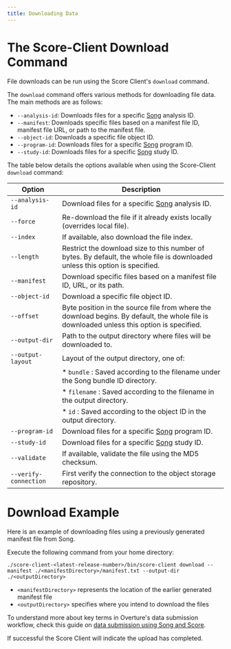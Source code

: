 ```yaml
---
title: Downloading Data
---
```

# The Score-Client Download Command

File downloads can be run using the Score Client's `download` command.

The `download` command offers various methods for downloading file data. The main methods are as follows:

- `--analysis-id`: Downloads files for a specific <a href="/documentation/song" target="_blank" rel="noopener noreferrer">Song</a> analysis ID. 
- `--manifest`: Downloads specific files based on a manifest file ID, manifest file URL, or path to the manifest file.
- `--object-id`: Downloads a specific file object ID.
- `--program-id`: Downloads files for a specific <a href="/documentation/song" target="_blank" rel="noopener noreferrer">Song</a> program ID.
- `--study-id`: Downloads files for a specific <a href="/documentation/song" target="_blank" rel="noopener noreferrer">Song</a> study ID.

The table below details the options available when using the Score-Client `download` command:

| Option | Description |
| -------| ------------|
| `--analysis-id` | Download files for a specific <a href="/documentation/song" target="_blank" rel="noopener noreferrer">Song</a> analysis ID. |
| `--force` | Re-download the file if it already exists locally (overrides local file). |
| `--index` | If available, also download the file index. |
| `--length` | Restrict the download size to this number of bytes. By default, the whole file is downloaded unless this option is specified. |
| `--manifest` | Download specific files based on a manifest file ID, URL, or its path. |
| `--object-id` | Download a specific file object ID. |
| `--offset` | Byte position in the source file from where the download begins. By default, the whole file is downloaded unless this option is specified. |
| `--output-dir` | Path to the output directory where files will be downloaded to. |
| `--output-layout` | Layout of the output directory, one of: |
| | * `bundle` : Saved according to the filename under the Song bundle ID directory. |
| | * `filename` : Saved according to the filename in the output directory. |
| | * `id` : Saved according to the object ID in the output directory. |
| `--program-id` | Download files for a specific <a href="/documentation/song" target="_blank" rel="noopener noreferrer">Song</a> program ID. |
| `--study-id` | Download files for a specific <a href="/documentation/song" target="_blank" rel="noopener noreferrer">Song</a> study ID. |
| `--validate` | If available, validate the file using the MD5 checksum. |
| `--verify-connection` | First verify the connection to the object storage repository. |

# Download Example

Here is an example of downloading files using a previously generated manifest file from Song.

Execute the following command from your home directory:

```shell
./score-client-<latest-release-number>/bin/score-client download --manifest ./<manifestDirectory>/manifest.txt --output-dir ./<outputDirectory>
```

-  `<manifestDirectory>` represents the location of the earlier generated manifest file
- `<outputDirectory>` specifies where you intend to download the files

<Note title="What is a Manifest?"> To understand more about key terms in Overture's data submission workflow, check this guide on [data submission using Song and Score](/documentation/song/user/submit/).</Note>

If successful the Score Client will indicate the upload has completed.
